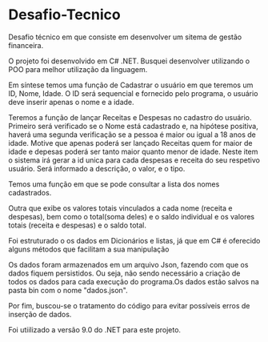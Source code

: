 
# Desafio-Tecnico

Desafio técnico em que consiste em desenvolver um sitema de gestão financeira.

O projeto foi desenvolvido em C# .NET. 
Busquei desenvolver utilizando o POO para melhor utilização da linguagem. 

Em síntese temos uma função de Cadastrar o usuário em que teremos um ID, Nome, Idade. O ID será sequencial e fornecido pelo programa, o usuário deve inserir apenas o nome e a idade.

Teremos a função de lançar Receitas e Despesas no cadastro do usuário.
Primeiro será verificado se o Nome está cadastrado e, na hipótese positiva, haverá uma segunda verificação se a pessoa é maior ou igual a 18 anos de idade. Motive que apenas poderá ser lançado Receitas quem for maior de idade e depesas poderá ser tanto maior quanto menor de idade. 
Neste item o sistema irá gerar a id unica para cada despesas e receita do seu respetivo usuário.
Será informado a descrição, o valor, e o tipo.

Temos uma função em que se pode consultar a lista dos nomes cadastrados.

Outra que exibe os valores totais vinculados a cada nome (receita e despesas), bem como o total(soma deles) e o saldo individual e os valores totais (receita e despesas) e o saldo total.


Foi estruturado o os dados em Dicionários e listas, já que em C# é oferecido alguns métodos que facilitam a sua manipulação

Os dados foram armazenados em um arquivo Json, fazendo com que os dados fiquem persistidos. Ou seja, não sendo necessário a criação de todos os dados para cada execução do programa.Os dados estão salvos na pasta bin com o nome "dados.json".

Por fim, buscou-se o tratamento do código para evitar possíveis erros de inserção de dados.

Foi utiilizado a versão 9.0 do .NET para este projeto.
